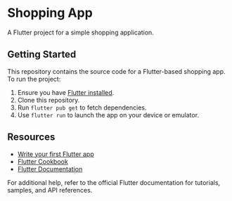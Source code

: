 # Shopping App

A Flutter project for a simple shopping application.

## Getting Started

This repository contains the source code for a Flutter-based shopping app. To run the project:

1. Ensure you have [Flutter installed](https://docs.flutter.dev/get-started/install).
2. Clone this repository.
3. Run `flutter pub get` to fetch dependencies.
4. Use `flutter run` to launch the app on your device or emulator.

## Resources

- [Write your first Flutter app](https://docs.flutter.dev/get-started/codelab)
- [Flutter Cookbook](https://docs.flutter.dev/cookbook)
- [Flutter Documentation](https://docs.flutter.dev/)

For additional help, refer to the official Flutter documentation for tutorials, samples, and API references.
